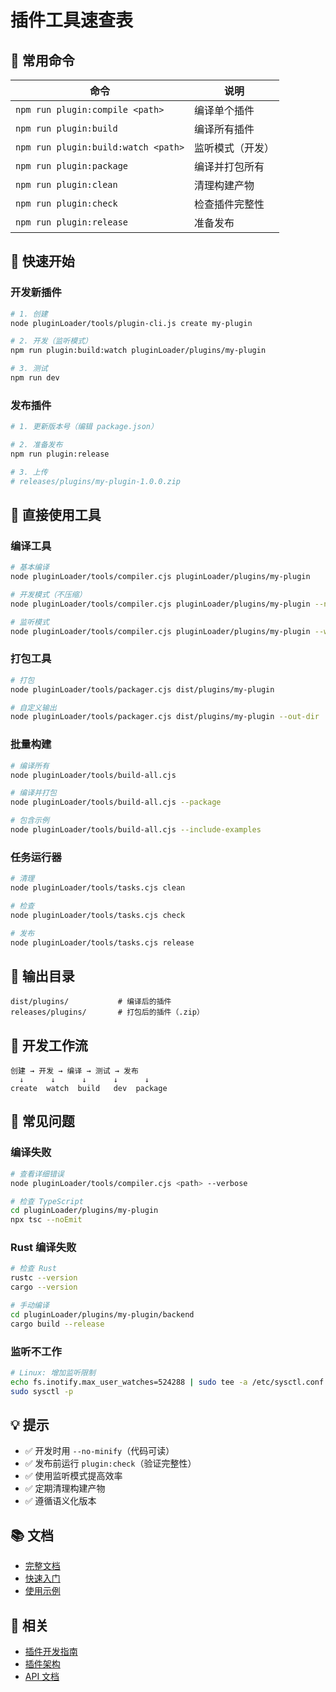 # 插件工具速查表

## 🚀 常用命令

| 命令 | 说明 |
|------|------|
| `npm run plugin:compile <path>` | 编译单个插件 |
| `npm run plugin:build` | 编译所有插件 |
| `npm run plugin:build:watch <path>` | 监听模式（开发） |
| `npm run plugin:package` | 编译并打包所有 |
| `npm run plugin:clean` | 清理构建产物 |
| `npm run plugin:check` | 检查插件完整性 |
| `npm run plugin:release` | 准备发布 |

## 📝 快速开始

### 开发新插件
```bash
# 1. 创建
node pluginLoader/tools/plugin-cli.js create my-plugin

# 2. 开发（监听模式）
npm run plugin:build:watch pluginLoader/plugins/my-plugin

# 3. 测试
npm run dev
```

### 发布插件
```bash
# 1. 更新版本号（编辑 package.json）

# 2. 准备发布
npm run plugin:release

# 3. 上传
# releases/plugins/my-plugin-1.0.0.zip
```

## 🔧 直接使用工具

### 编译工具
```bash
# 基本编译
node pluginLoader/tools/compiler.cjs pluginLoader/plugins/my-plugin

# 开发模式（不压缩）
node pluginLoader/tools/compiler.cjs pluginLoader/plugins/my-plugin --no-minify

# 监听模式
node pluginLoader/tools/compiler.cjs pluginLoader/plugins/my-plugin --watch
```

### 打包工具
```bash
# 打包
node pluginLoader/tools/packager.cjs dist/plugins/my-plugin

# 自定义输出
node pluginLoader/tools/packager.cjs dist/plugins/my-plugin --out-dir ./releases
```

### 批量构建
```bash
# 编译所有
node pluginLoader/tools/build-all.cjs

# 编译并打包
node pluginLoader/tools/build-all.cjs --package

# 包含示例
node pluginLoader/tools/build-all.cjs --include-examples
```

### 任务运行器
```bash
# 清理
node pluginLoader/tools/tasks.cjs clean

# 检查
node pluginLoader/tools/tasks.cjs check

# 发布
node pluginLoader/tools/tasks.cjs release
```

## 📁 输出目录

```
dist/plugins/           # 编译后的插件
releases/plugins/       # 打包后的插件（.zip）
```

## 🎯 开发工作流

```
创建 → 开发 → 编译 → 测试 → 发布
  ↓      ↓      ↓      ↓      ↓
create  watch  build   dev  package
```

## 🐛 常见问题

### 编译失败
```bash
# 查看详细错误
node pluginLoader/tools/compiler.cjs <path> --verbose

# 检查 TypeScript
cd pluginLoader/plugins/my-plugin
npx tsc --noEmit
```

### Rust 编译失败
```bash
# 检查 Rust
rustc --version
cargo --version

# 手动编译
cd pluginLoader/plugins/my-plugin/backend
cargo build --release
```

### 监听不工作
```bash
# Linux: 增加监听限制
echo fs.inotify.max_user_watches=524288 | sudo tee -a /etc/sysctl.conf
sudo sysctl -p
```

## 💡 提示

- ✅ 开发时用 `--no-minify`（代码可读）
- ✅ 发布前运行 `plugin:check`（验证完整性）
- ✅ 使用监听模式提高效率
- ✅ 定期清理构建产物
- ✅ 遵循语义化版本

## 📚 文档

- [完整文档](./README.md)
- [快速入门](./QUICKSTART.md)
- [使用示例](./USAGE_EXAMPLES.md)

## 🔗 相关

- [插件开发指南](../docs/plugin-development-guide.md)
- [插件架构](../docs/plugin-architecture.md)
- [API 文档](../types/api.ts)
